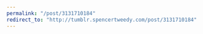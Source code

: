 ```yaml
---
permalink: "/post/3131710184"
redirect_to: "http://tumblr.spencertweedy.com/post/3131710184"
---
```

